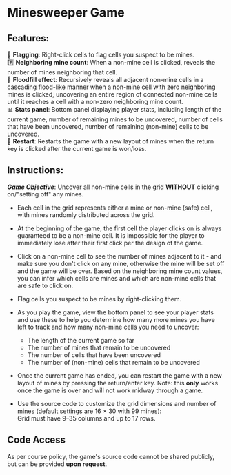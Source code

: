 # Minesweeper Game 

## Features:
🚩 **Flagging**: Right-click cells to flag cells you suspect to be mines.   
#️⃣ **Neighboring mine count**: When a non-mine cell is clicked, reveals the number of mines neighboring that cell.   
🌊 **Floodfill effect**: Recursively reveals all adjacent non-mine cells in a cascading flood-like manner when a non-mine cell with zero neighboring mines is clicked, uncovering an entire region of connected non-mine cells until it reaches a cell with a non-zero neighboring mine count.   
📊 **Stats panel**: Bottom panel displaying player stats, including length of the current game, number of remaining mines to be uncovered, number of cells that have been uncovered, number of remaining (non-mine) cells  to be uncovered.   
🔄 **Restart**: Restarts the game with a new layout of mines when the return key is clicked after the current game is won/loss.   



##  Instructions:
***Game Objective***: Uncover all non-mine cells in the grid **WITHOUT** clicking on/"setting off" any mines.    

- Each cell in the grid represents either a mine or non-mine (safe) cell, with mines randomly distributed across the grid. 

- At the beginning of the game, the first cell the player clicks on is always guaranteed to be a non-mine cell. It is impossible for the player to immediately lose after their first click per the design of the game.  

- Click on a non-mine cell to see the number of mines adjacent to it - and make sure you don't click on any mine, otherwise the mine will be set off and the game will be over. Based on the neighboring mine count values, you can infer which cells are mines and which are non-mine cells that are safe to click on.   

- Flag cells you suspect to be mines by right-clicking them.  

- As you play the game, view the bottom panel to see your player stats and use these to help you determine how many more mines you have left to track and how many non-mine cells you need to uncover:  
  - The length of the current game so far
  - The number of mines that remain to be uncovered  
  - The number of cells that have been uncovered  
  - The number of (non-mine) cells that remain to be uncovered  

- Once the current game has ended, you can restart the game with a new layout of mines by pressing the return/enter key. Note: this **only** works once the game is over and will not work midway through a game.   

- Use the source code to customize the grid dimensions and number of mines (default settings are 16 × 30 with 99 mines):     
Grid must have 9–35 columns and up to 17 rows.   
  
## Code Access
As per course policy, the game's source code cannot be shared publicly, but can be provided **upon request**. 
